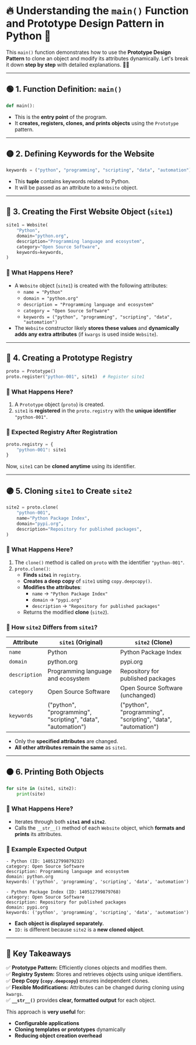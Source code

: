 # 🔥 **Understanding the `main()` Function and Prototype Design Pattern in Python** 🚀

This `main()` function demonstrates how to use the **Prototype Design Pattern** to clone an object and modify its attributes dynamically. Let's break it down **step by step** with detailed explanations. 📘✨

---

## 🟢 **1. Function Definition: `main()`**
```python
def main():
```
- This is the **entry point** of the program.
- It **creates, registers, clones, and prints objects** using the `Prototype` pattern.

---

## 🟡 **2. Defining Keywords for the Website**
```python
keywords = ("python", "programming", "scripting", "data", "automation")
```
- This **tuple** contains keywords related to Python.
- It will be passed as an attribute to a `Website` object.

---

## 🔵 **3. Creating the First Website Object (`site1`)**
```python
site1 = Website(
    "Python",
    domain="python.org",
    description="Programming language and ecosystem",
    category="Open Source Software",
    keywords=keywords,
)
```
### **🔹 What Happens Here?**
- A `Website` object (`site1`) is created with the following attributes:
  - `name = "Python"`
  - `domain = "python.org"`
  - `description = "Programming language and ecosystem"`
  - `category = "Open Source Software"`
  - `keywords = ("python", "programming", "scripting", "data", "automation")`
- The `Website` constructor likely **stores these values** and **dynamically adds any extra attributes** (if `kwargs` is used inside `Website`).

---

## 🔴 **4. Creating a Prototype Registry**
```python
proto = Prototype()
proto.register("python-001", site1)  # Register site1
```
### **🔹 What Happens Here?**
1. A `Prototype` object (`proto`) is created.
2. `site1` is **registered** in the `proto.registry` with the **unique identifier** `"python-001"`.

### **🔹 Expected Registry After Registration**
```python
proto.registry = {
    "python-001": site1
}
```
Now, `site1` can be **cloned anytime** using its identifier.

---

## 🟣 **5. Cloning `site1` to Create `site2`**
```python
site2 = proto.clone(
    "python-001",
    name="Python Package Index",
    domain="pypi.org",
    description="Repository for published packages",
)
```
### **🔹 What Happens Here?**
1. The `clone()` method is called on `proto` with the identifier `"python-001"`.
2. `proto.clone()`:
   - **Finds `site1`** in `registry`.
   - **Creates a deep copy** of `site1` using `copy.deepcopy()`.
   - **Modifies the attributes**:
     - `name` → `"Python Package Index"`
     - `domain` → `"pypi.org"`
     - `description` → `"Repository for published packages"`
   - Returns the modified **clone** (`site2`).

### **🔹 How `site2` Differs from `site1`?**
| Attribute    | `site1` (Original)                        | `site2` (Clone) |
|-------------|--------------------------------|--------------------------------|
| `name`      | Python                        | Python Package Index |
| `domain`    | python.org                     | pypi.org |
| `description` | Programming language and ecosystem | Repository for published packages |
| `category`  | Open Source Software           | Open Source Software (unchanged) |
| `keywords`  | ("python", "programming", "scripting", "data", "automation") | ("python", "programming", "scripting", "data", "automation") |

- Only the **specified attributes** are changed.
- **All other attributes remain the same** as `site1`.

---

## 🟠 **6. Printing Both Objects**
```python
for site in (site1, site2):
    print(site)
```
### **🔹 What Happens Here?**
- Iterates through both **`site1` and `site2`**.
- Calls the `__str__()` method of each `Website` object, which **formats and prints** its attributes.

### **🔹 Example Expected Output**
```
- Python (ID: 140512799879232)
category: Open Source Software
description: Programming language and ecosystem
domain: python.org
keywords: ('python', 'programming', 'scripting', 'data', 'automation')

- Python Package Index (ID: 140512799879768)
category: Open Source Software
description: Repository for published packages
domain: pypi.org
keywords: ('python', 'programming', 'scripting', 'data', 'automation')
```
- **Each object is displayed separately.**
- `ID:` is different because `site2` is a **new cloned object**.

---

## 🎯 **Key Takeaways**
✅ **Prototype Pattern:** Efficiently clones objects and modifies them.  
✅ **Registry System:** Stores and retrieves objects using unique identifiers.  
✅ **Deep Copy (`copy.deepcopy`)** ensures independent clones.  
✅ **Flexible Modifications:** Attributes can be changed during cloning using `kwargs`.  
✅ **`__str__()`** provides **clear, formatted output** for each object.

This approach is **very useful** for:
- **Configurable applications**
- **Cloning templates or prototypes** dynamically
- **Reducing object creation overhead**
